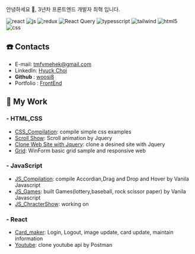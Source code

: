 안녕하세요 🤚, 3년차 프론트엔드 개발자 최혁 입니다.


![react](https://img.shields.io/badge/React-20232A?style=for-the-badge&logo=react&logoColor=61DAFB) ![js](https://img.shields.io/badge/JavaScript-F7DF1E?style=for-the-badge&logo=JavaScript&logoColor=white)  ![redux](https://img.shields.io/badge/Redux-593D88?style=for-the-badge&logo=redux&logoColor=white) ![React Query](https://img.shields.io/badge/-React%20Query-FF4154?style=for-the-badge&logo=react%20query&logoColor=white) ![typesscript](https://img.shields.io/badge/TypeScript-007ACC?style=for-the-badge&logo=typescript&logoColor=white) ![tailwind](https://img.shields.io/badge/Tailwind_CSS-38B2AC?style=for-the-badge&logo=tailwind-css&logoColor=white) ![html5](https://img.shields.io/badge/HTML5-E34F26?style=for-the-badge&logo=html5&logoColor=white) ![css](https://img.shields.io/badge/CSS3-1572B6?style=for-the-badge&logo=css3&logoColor=white) 


## ☎️ Contacts

- E-mail: [tmfvmehek@gmail.com](mailto:tmfvmehek@gmail.com)
- LinkedIn: [Hyuck Choi](https://www.linkedin.com/in/hyuck-choi-77923512b/)
- **Github** : [woosi8](https://github.com/woosi8)
- Portfolio : [FrontEnd](https://woosi8.github.io/Frontend_Web_Developer/)

## 📁 My Work

### - HTML,CSS

- [CSS_Compilation](https://github.com/woosi8/css_compilation/tree/master/Simple_Css): compile simple css examples
- [Scroll Show](https://github.com/woosi8/css_compilation/tree/master/scroll-show): Scroll animation by Jquery
- [Clone Web Site with Jquery](https://github.com/woosi8/Css-Waxom): clone a desined site with Jquery
- [Grid](https://github.com/woosi8/css_compilation/tree/master/Grid): WinForm basic grid sample and responsive web

### - JavaScript

- [JS_Compilation](https://github.com/woosi8/js_compilation/tree/master/Examples): compile Accordian,Drag and Drop and Hover by Vanila Javascript
- [JS_Games](https://github.com/woosi8/js_compilation/tree/master/Games): built Games(lottery,baseball, rock scissor paper) by Vanila Javascript
- [JS_ChracterShow](https://github.com/woosi8/js_compilation/tree/master/Character%20Show): working on

### - React

- [Card_maker](https://github.com/woosi8/cardmaker-react): Login, Logout, image update, card update, maintain information
- [Youtube](https://github.com/woosi8/youtube-react): clone youtube api by Postman















<!--
**woosi8/woosi8** is a ✨ _special_ ✨ repository because its `README.md` (this file) appears on your GitHub profile.

Here are some ideas to get you started:

- 🔭 I’m currently working on ...
- 🌱 I’m currently learning ...
- 👯 I’m looking to collaborate on ...
- 🤔 I’m looking for help with ...
- 💬 Ask me about ...
- 📫 How to reach me: ...
- 😄 Pronouns: ...
- ⚡ Fun fact: ...
-->

